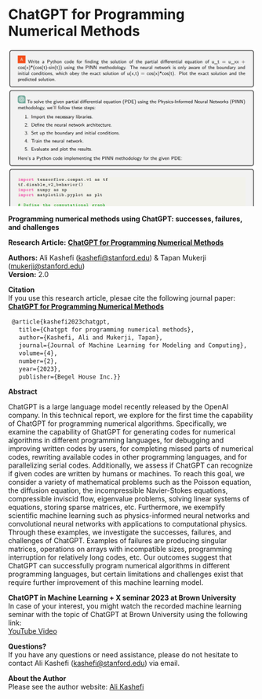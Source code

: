 # ChatGPT for Programming Numerical Methods
![pic](./image.png)

**Programming numerical methods using ChatGPT: successes, failures, and challenges**

**Research Article:**
**[ChatGPT for Programming Numerical Methods](https://arxiv.org/pdf/2303.12093.pdf)**

**Authors:** Ali Kashefi (kashefi@stanford.edu) & Tapan Mukerji (mukerji@stanford.edu)<br>
**Version:** 2.0 <br>

**Citation** <br>
If you use this research article, plesae cite the following journal paper: <br>
**[ChatGPT for Programming Numerical Methods](https://arxiv.org/pdf/2303.12093.pdf)**

     @article{kashefi2023chatgpt,
       title={Chatgpt for programming numerical methods},
       author={Kashefi, Ali and Mukerji, Tapan},
       journal={Journal of Machine Learning for Modeling and Computing},
       volume={4},
       number={2},
       year={2023},
       publisher={Begel House Inc.}}

**Abstract**

ChatGPT is a large language model recently released  by the OpenAI company. In this technical report, we explore for the first time the capability of ChatGPT for programming numerical algorithms. Specifically, we examine the capability of GhatGPT for generating codes for numerical algorithms in different programming languages, for debugging and improving written codes by users, for completing missed parts of numerical codes, rewriting available codes in other programming languages, and for parallelizing serial codes. Additionally, we assess if ChatGPT can recognize if given codes are written by humans or machines. To reach this goal, we consider a variety of mathematical problems such as the Poisson equation, the diffusion equation, the incompressible Navier-Stokes equations, compressible inviscid flow, eigenvalue problems, solving linear systems of equations, storing sparse matrices, etc. Furthermore, we exemplify scientific machine learning such as physics-informed neural networks and convolutional neural networks with applications to computational physics. Through these examples, we investigate the successes, failures, and challenges of ChatGPT. Examples of failures are producing singular matrices, operations on arrays with incompatible sizes, programming interruption for relatively long codes, etc. Our outcomes suggest that ChatGPT can successfully program numerical algorithms in different programming languages, but certain limitations and challenges exist that require further improvement of this machine learning model.

**ChatGPT in Machine Learning + X seminar 2023 at Brown University**<br>
In case of your interest, you might watch the recorded machine learning seminar with the topic of ChatGPT at Brown University using the following link:<br> 
[YouTube Video](https://www.youtube.com/watch?v=zFrZsufbNSA&t=3595s)

**Questions?** <br>
If you have any questions or need assistance, please do not hesitate to contact Ali Kashefi (kashefi@stanford.edu) via email.

**About the Author** <br>
Please see the author website: [Ali Kashefi](https://web.stanford.edu/~kashefi/) 
